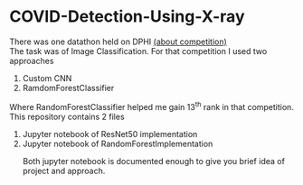 # COVID-Detection-Using-X-ray
There was one datathon held on DPHI <a href="https://dphi.tech/challenges/data-sprint-15-covid-19-x-ray-dataset/44/overview/about">(about competition)</a>
<br>
The task was of Image Classification. For that competition I used two approaches
<ol><li> Custom CNN</li>
  <li> RamdomForestClassifier</li>
 </ol>
 Where RandomForestClassifier helped me gain 13<sup>th</sup> rank in that competition.
 This repository contains 2 files
 <ol><li>Jupyter notebook of ResNet50 implementation</li>
  <li>Jupyter notebook of RandomForestImplementation</li>
  
Both jupyter notebook is documented enough to give you brief idea of project and approach.

 
